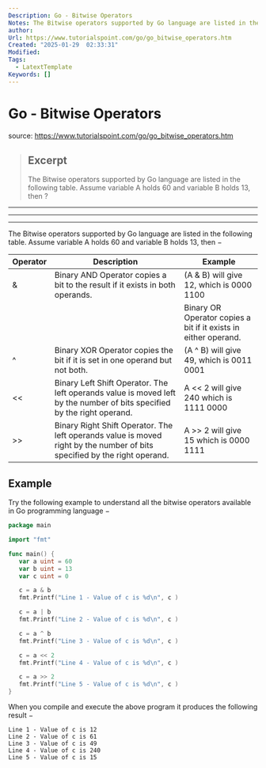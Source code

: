 ```yaml
---
Description: Go - Bitwise Operators
Notes: The Bitwise operators supported by Go language are listed in the following table. Assume variable A holds 60 and variable B holds 13, then ?
author: 
Url: https://www.tutorialspoint.com/go/go_bitwise_operators.htm
Created: "2025-01-29  02:33:31"
Modified: 
Tags:
  - LatextTemplate
Keywords: []
---
```


# Go - Bitwise Operators

source: https://www.tutorialspoint.com/go/go_bitwise_operators.htm

> ## Excerpt
> The Bitwise operators supported by Go language are listed in the following table. Assume variable A holds 60 and variable B holds 13, then ?

---
___

___

The Bitwise operators supported by Go language are listed in the following table. Assume variable A holds 60 and variable B holds 13, then −

| Operator | Description | Example |
| --- | --- | --- |
| & | Binary AND Operator copies a bit to the result if it exists in both operands. | (A & B) will give 12, which is 0000 1100 |
| | | Binary OR Operator copies a bit if it exists in either operand. | (A | B) will give 61, which is 0011 1101 |
| ^ | Binary XOR Operator copies the bit if it is set in one operand but not both. | (A ^ B) will give 49, which is 0011 0001 |
| << | Binary Left Shift Operator. The left operands value is moved left by the number of bits specified by the right operand. | A << 2 will give 240 which is 1111 0000 |
| \>> | Binary Right Shift Operator. The left operands value is moved right by the number of bits specified by the right operand. | A >> 2 will give 15 which is 0000 1111 |

## Example

Try the following example to understand all the bitwise operators available in Go programming language −

```go
package main

import "fmt"

func main() {
   var a uint = 60  
   var b uint = 13
   var c uint = 0          

   c = a & b        
   fmt.Printf("Line 1 - Value of c is %d\n", c )

   c = a | b       
   fmt.Printf("Line 2 - Value of c is %d\n", c )

   c = a ^ b       
   fmt.Printf("Line 3 - Value of c is %d\n", c )

   c = a << 2     
   fmt.Printf("Line 4 - Value of c is %d\n", c )

   c = a >> 2     
   fmt.Printf("Line 5 - Value of c is %d\n", c )
}
```

When you compile and execute the above program it produces the following result −

```
Line 1 - Value of c is 12
Line 2 - Value of c is 61
Line 3 - Value of c is 49
Line 4 - Value of c is 240
Line 5 - Value of c is 15
```
